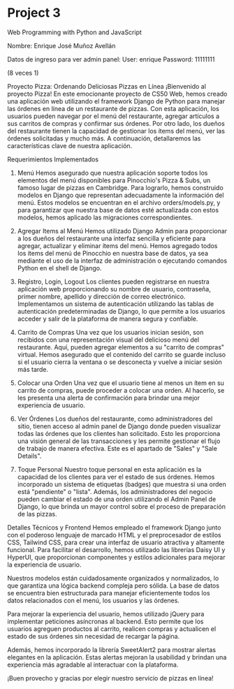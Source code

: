 # Project 3

Web Programming with Python and JavaScript

Nombre: Enrique José Muñoz Avellán

Datos de ingreso para ver admin panel:
User: enrique
Password: 11111111

(8 veces 1)

Proyecto Pizza: Ordenando Deliciosas Pizzas en Línea
¡Bienvenido al proyecto Pizza! En este emocionante proyecto de CS50 Web, hemos creado una aplicación web utilizando el framework Django de Python para manejar las órdenes en línea de un restaurante de pizzas. Con esta aplicación, los usuarios pueden navegar por el menú del restaurante, agregar artículos a sus carritos de compras y confirmar sus órdenes. Por otro lado, los dueños del restaurante tienen la capacidad de gestionar los ítems del menú, ver las órdenes solicitadas y mucho más. A continuación, detallaremos las características clave de nuestra aplicación.

Requerimientos Implementados
1. Menú
Hemos asegurado que nuestra aplicación soporte todos los elementos del menú disponibles para Pinocchio's Pizza & Subs, un famoso lugar de pizzas en Cambridge. Para lograrlo, hemos construido modelos en Django que representan adecuadamente la información del menú. Estos modelos se encuentran en el archivo orders/models.py, y para garantizar que nuestra base de datos esté actualizada con estos modelos, hemos aplicado las migraciones correspondientes.

2. Agregar Items al Menú
Hemos utilizado Django Admin para proporcionar a los dueños del restaurante una interfaz sencilla y eficiente para agregar, actualizar y eliminar ítems del menú. Hemos agregado todos los ítems del menú de Pinocchio en nuestra base de datos, ya sea mediante el uso de la interfaz de administración o ejecutando comandos Python en el shell de Django.

3. Registro, Login, Logout
Los clientes pueden registrarse en nuestra aplicación web proporcionando su nombre de usuario, contraseña, primer nombre, apellido y dirección de correo electrónico. Implementamos un sistema de autenticación utilizando las tablas de autenticación predeterminadas de Django, lo que permite a los usuarios acceder y salir de la plataforma de manera segura y confiable.

4. Carrito de Compras
Una vez que los usuarios inician sesión, son recibidos con una representación visual del delicioso menú del restaurante. Aquí, pueden agregar elementos a su "carrito de compras" virtual. Hemos asegurado que el contenido del carrito se guarde incluso si el usuario cierra la ventana o se desconecta y vuelve a iniciar sesión más tarde.

5. Colocar una Orden
Una vez que el usuario tiene al menos un ítem en su carrito de compras, puede proceder a colocar una orden. Al hacerlo, se les presenta una alerta de confirmación para brindar una mejor experiencia de usuario.

6. Ver Órdenes
Los dueños del restaurante, como administradores del sitio, tienen acceso al admin panel de Django donde pueden visualizar todas las órdenes que los clientes han solicitado. Esto les proporciona una visión general de las transacciones y les permite gestionar el flujo de trabajo de manera efectiva.
Este es el apartado de "Sales" y "Sale Details".

7. Toque Personal
Nuestro toque personal en esta aplicación es la capacidad de los clientes para ver el estado de sus órdenes. Hemos incorporado un sistema de etiquetas (badges) que muestra si una orden está "pendiente" o "lista". Además, los administradores del negocio pueden cambiar el estado de una orden utilizando el Admin Panel de Django, lo que brinda un mayor control sobre el proceso de preparación de las pizzas.

Detalles Técnicos y Frontend
Hemos empleado el framework Django junto con el poderoso lenguaje de marcado HTML y el preprocesador de estilos CSS, Tailwind CSS, para crear una interfaz de usuario atractiva y altamente funcional. Para facilitar el desarrollo, hemos utilizado las librerías Daisy UI y HyperUI, que proporcionan componentes y estilos adicionales para mejorar la experiencia de usuario.

Nuestros modelos están cuidadosamente organizados y normalizados, lo que garantiza una lógica backend compleja pero sólida. La base de datos se encuentra bien estructurada para manejar eficientemente todos los datos relacionados con el menú, los usuarios y las órdenes.

Para mejorar la experiencia del usuario, hemos utilizado jQuery para implementar peticiones asíncronas al backend. Esto permite que los usuarios agreguen productos al carrito, realicen compras y actualicen el estado de sus órdenes sin necesidad de recargar la página.

Además, hemos incorporado la librería SweetAlert2 para mostrar alertas elegantes en la aplicación. Estas alertas mejoran la usabilidad y brindan una experiencia más agradable al interactuar con la plataforma.

¡Buen provecho y gracias por elegir nuestro servicio de pizzas en línea!
